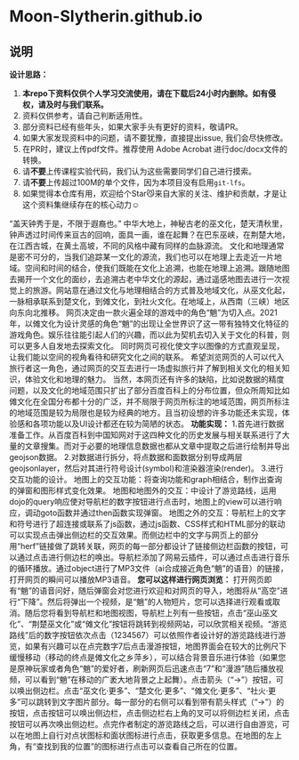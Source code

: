 # Moon-Slytherin.github.io

## 说明
**设计思路：**
1. **本repo下资料仅供个人学习交流使用，请在下载后24小时内删除。如有侵权，请及时与我们联系。**
2. 资料仅供参考，请自己判断适用性。
3. 部分资料已经有些年头，如果大家手头有更好的资料，敬请PR。 
4. 如果大家发现资料中的问题，请不要犹豫，直接提出issue, 我们会尽快修改。
5. 在PR时，建议上传pdf文件。推荐使用 Adobe Acrobat 进行doc/docx文件的转换。
6. 请**不要**上传课程实验代码，我们认为这些需要同学们自己进行摸索。
7. 请**不要**上传超过100M的单个文件，因为本项目没有启用`git-lfs`。
8. 如果觉得本仓库有用，欢迎给个Star😼来自大家的关注、维护和贡献，才是让这个资料集继续存在的核心动力☺️

“盖天钟秀于是，不限于遐裔也。”
中华大地上，神秘古老的巫文化，楚天清秋里，钟声透过时间传来亘古的回响，面具一画，谁在起舞？在巴东巫峡，在荆楚大地，在江西古城，在黄土高坡，不同的风格中藏有同样的血脉源流。
文化和地理通常是密不可分的，当我们追踪某一文化的源流，我们也可以在地理上去走近一片地域。空间和时间的结合，使我们既能在文化上追溯，也能在地理上追溯。跟随地图去揭开一个文化的面纱，去追溯古老中华文化的源起，通过遥感地图去进行一次视觉上的旅游。网站意在通过文化与地理相结合的方式普及地域文化，从巫文化起，一脉相承联系到楚文化，到傩文化，到社火文化。在地域上，从西南（三峡）地区向东向北推移。
网页决定由一款火遍全球的游戏中的角色“魈”为切入点。2021年，以傩文化为设计灵感的角色“魈”的出现让全世界识了这一带有独特文化特征的游戏角色。娱乐往往能引起人们的兴趣，而以此为契机去切入关于文化的科普，则可以更多人自发地去探索文化。
同时网页可视化使文字以图像的方式直观呈现，让我们能以空间的视角看待和研究文化之间的联系。
希望浏览网页的人可以代入旅行者这一角色，通过网页的交互去进行一场虚拟旅行并了解到相关文化的相关知识，体验文化和地理的魅力。
当然，本网页还有许多的缺陷，比如说数据的精度问题，以及文化的地域范围只扩出了部分百度百科上的分布位置，但众所周知比如傩文化在全国分布都十分的广泛，并不局限于网页所标注的地域范围，网页所标注的地域范围是较为局限也是较为经典的地方。且当初设想的许多功能还未实现，体验感和各项功能以及UI设计都还在较为简陋的状态。
**功能实现：**
1.首先进行数据准备工作。从百度百科到中国知网对于这四种文化的历史发展与相关联系进行了大量的文章搜集。而对于必要的地理信息数据也都从文章中提取之后进行绘制并导出geojson数据。
2.对数据进行拆分，将点数据和面数据分别导成两层geojsonlayer，然后对其进行符号设计(symbol)和渲染器渲染(render)。
3.进行交互功能的设计。
地图上的交互功能：将查询功能和graph相结合，制作出查询的弹窗和图形样式变化效果。
地图和地图外的交互：中设计了游览路线，运用dojo的query响应使对导航栏的数字按钮进行点击时，地图上的view可以进行响应，调动goto函数并通过then函数实现弹窗。
地图之外的交互：导航栏上的文字和符号进行了超连接或联系了js函数，通过js函数、CSS样式和HTML部分的联动可以实现点击弹出侧边栏的交互效果。而侧边栏中的文字与网页上的部分用“herf”链接做了跳转关联，网页的每一部分都设计了链接侧边栏函数的按钮，可以通过点击进行侧边栏的唤出。导航栏添加了网易云插件，可以通过点击进行音乐的循环播放。通过object进行了MP3文件（ai合成接近角色“魈”的语音）的链接，打开网页的瞬间可以播放MP3语音。
**您可以这样进行网页浏览：**
打开网页即有“魈”的语音问好，随后弹窗会对您进行欢迎和对网页的导入，地图将从“高空”进行“下降”。然后将弹出一个视频，是“魈”的人物短片，您可以选择进行观看或取消。随后您将看到导航栏和地图视图，导航栏上列有一些按钮，点击“巫山巫文化”、“荆楚巫文化”或“傩文化”按钮将跳转到视频网站，可以欣赏相关视频。“游览路线”后的数字按钮依次点击（1234567）可以依照作者设计好的游览路线进行游览，如果有兴趣可以在点完数字7后点击漫游按钮，地图界面会在较大的比例尺下缓慢移动（移动的终点是傩文化之乡萍乡），可以结合背景音乐进行体验（如果您是原神玩家或者角色“魈”的爱好者，刷新网页后迅速点击“7”和“漫游”随后播放视频，可以看到“魈”在移动的广袤大地背景之上起舞）。点击箭头（“->”）按钮，可以唤出侧边栏。点击“巫文化·更多”、“楚文化·更多”、“傩文化·更多”、“社火·更多”可以跳转到文字图片部分。每一部分的右侧可以看到带有箭头样式（“->”）的按钮，点击按钮可以唤出侧边栏，点击侧边栏右上角的叉可以将侧边栏关闭，点击按钮可以再次唤出侧边栏。点完作者制定的游览路线之后，可以进行自由游览，可以在地图上自行对点状图标和面状图标进行点击，获取更多信息。在地图的左上角，有“查找到我的位置”的图标进行点击可以查看自己所在的位置。
